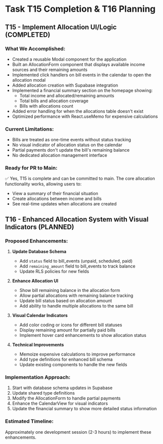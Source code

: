 # Task T15 Completion & T16 Planning

## T15 - Implement Allocation UI/Logic (COMPLETED)

### What We Accomplished:
- Created a reusable Modal component for the application
- Built an AllocationForm component that displays available income sources and their remaining amounts
- Implemented click handlers on bill events in the calendar to open the allocation modal
- Added allocation creation with Supabase integration
- Implemented a financial summary section on the homepage showing:
  - Total income and allocated/remaining amounts
  - Total bills and allocation coverage
  - Bills with allocations count
- Added error handling for when the allocations table doesn't exist
- Optimized performance with React.useMemo for expensive calculations

### Current Limitations:
- Bills are treated as one-time events without status tracking
- No visual indicator of allocation status on the calendar
- Partial payments don't update the bill's remaining balance
- No dedicated allocation management interface

### Ready for PR to Main:
✅ Yes, T15 is complete and can be committed to main. The core allocation functionality works, allowing users to:
- View a summary of their financial situation
- Create allocations between income and bills
- See real-time updates when allocations are created

## T16 - Enhanced Allocation System with Visual Indicators (PLANNED)

### Proposed Enhancements:
1. **Update Database Schema**
   - Add `status` field to bill_events (unpaid, scheduled, paid)
   - Add `remaining_amount` field to bill_events to track balance
   - Update RLS policies for new fields

2. **Enhance Allocation UI**
   - Show bill remaining balance in the allocation form
   - Allow partial allocations with remaining balance tracking
   - Update bill status based on allocation amount
   - Add ability to handle multiple allocations to the same bill

3. **Visual Calendar Indicators**
   - Add color coding or icons for different bill statuses
   - Display remaining amount for partially paid bills
   - Implement hover card enhancements to show allocation status

4. **Technical Improvements**
   - Memoize expensive calculations to improve performance
   - Add type definitions for enhanced bill schema
   - Update existing components to handle the new fields

### Implementation Approach:
1. Start with database schema updates in Supabase
2. Update shared type definitions
3. Modify the AllocationForm to handle partial payments 
4. Enhance the CalendarView for visual indicators
5. Update the financial summary to show more detailed status information

### Estimated Timeline:
Approximately one development session (2-3 hours) to implement these enhancements.